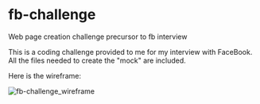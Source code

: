 # fb-challenge
Web page creation challenge precursor to fb interview

This is a coding challenge provided to me for my interview with FaceBook. All the files needed to create the "mock" are included.

Here is the wireframe:

![fb-challenge_wireframe](https://user-images.githubusercontent.com/167426/145583705-01101347-afcf-4a8f-a2b1-67bb083f50f8.png)
